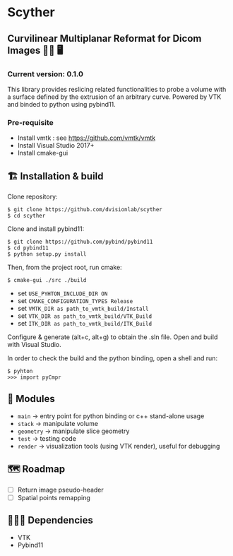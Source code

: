 # Scyther
## Curvilinear Multiplanar Reformat for Dicom Images :man_health_worker: :desktop_computer:	
### Current version: 0.1.0

This library provides reslicing related functionalities to probe a volume with a surface defined by the extrusion of an arbitrary curve.
Powered by VTK and binded to python using pybind11. 

### Pre-requisite
- Install vmtk : see https://github.com/vmtk/vmtk
- Install Visual Studio 2017+
- Install cmake-gui

## :building_construction: Installation & build 

Clone repository:

    $ git clone https://github.com/dvisionlab/scyther
    $ cd scyther

Clone and install pybind11:  

    $ git clone https://github.com/pybind/pybind11
    $ cd pybind11
    $ python setup.py install

Then, from the project root, run cmake:  
    
    $ cmake-gui ./src ./build

- set `USE_PYHTON_INCLUDE_DIR ON`
- set `CMAKE_CONFIGURATION_TYPES Release`
- set `VMTK_DIR as path_to_vmtk_build/Install`
- set `VTK_DIR as path_to_vmtk_build/VTK_Build`
- set `ITK_DIR as path_to_vmtk_build/ITK_Build`

Configure & generate (alt+c, alt+g) to obtain the .sln file.
Open and build with Visual Studio.

In order to check the build and the python binding, open a shell and run:  
    
    $ pyhton
    >>> import pyCmpr

## :open_file_folder: Modules 
- `main` -> entry point for python binding or c++ stand-alone usage
- `stack` -> manipulate volume 
- `geometry` -> manipulate slice geometry
- `test` -> testing code
- `render` -> visualization tools (using VTK render), useful for debugging

## :world_map: Roadmap 
- [ ] Return image pseudo-header
- [ ] Spatial points remapping

## :family_man_woman_boy: Dependencies 
- VTK
- Pybind11
